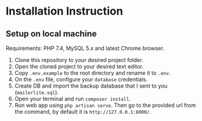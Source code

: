 # Installation Instruction

## Setup on local machine
Requirements: PHP 7.4, MySQL 5.x and latest Chrome browser.

1. Clone this repository to your desired project folder.
2. Open the cloned project to your desired text editor.
3. Copy `.env.example` to the root directory and rename it to `.env`.
4. On the `.env` file, configure your `database` credentials.
5. Create DB and import the backup database that I sent to you (`mailerlite.sql`).
6. Open your terminal and run `composer install`.
7. Run web app using `php artisan serve`. Then go to the provided url from the command, by default it is `http://127.0.0.1:8000/`.